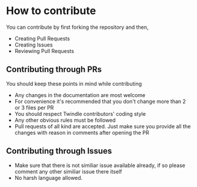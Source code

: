 # How to contribute

You can contribute by first forking the repository and then,

- Creating Pull Requests
- Creating Issues
- Reviewing Pull Requests

## Contributing through PRs

You should keep these points in mind while contributing

- Any changes in the documentation are most welcome
- For convenience it's recommended that you don't change more than 2 or 3 files per PR
- You should respect Twindle contributors' coding style
- Any other obvious rules must be followed
- Pull requests of all kind are accepted. Just make sure you provide all the changes with reason in comments after opening the PR


## Contributing through Issues

- Make sure that there is not similiar issue available already, if so please comment any other similiar issue there itself
- No harsh language allowed.

